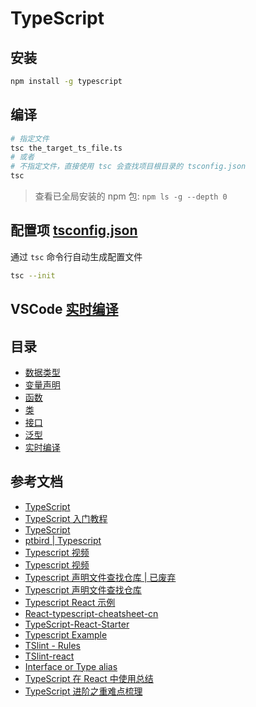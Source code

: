 # TypeScript

## 安装

```bash
npm install -g typescript
```

## 编译

```bash
# 指定文件
tsc the_target_ts_file.ts
# 或者
# 不指定文件，直接使用 tsc 会查找项目根目录的 tsconfig.json
tsc
```

> 查看已全局安装的 npm 包: `npm ls -g --depth 0`

## 配置项 [tsconfig.json](https://www.tslang.cn/docs/handbook/tsconfig-json.html)

通过 `tsc` 命令行自动生成配置文件

```bash
tsc --init
```

## VSCode [实时编译](./doc/实时编译.md)

## 目录

- [数据类型](./doc/数据类型.md)
- [变量声明](./doc/变量声明.md)
- [函数](./doc/函数.md)
- [类](./doc/类.md)
- [接口](./doc/接口.md)
- [泛型](./doc/泛型.md)
- [实时编译](./doc/实时编译.md)

## 参考文档

- [TypeScript](https://www.tslang.cn/index.html)
- [TypeScript 入门教程](https://ts.xcatliu.com/index.html)
- [TypeScript](http://cw.hubwiz.com/card/c/55b724ab3ad79a1b05dcc26c/1/1/1/)
- [ptbird | Typescript](http://www.ptbird.cn/category/typescript/)
- [Typescript 视频](https://www.bilibili.com/video/av38379328/?p=1)
- [Typescript 视频](https://www.imooc.com/learn/763)
- [Typescript 声明文件查找仓库 | 已废弃](https://github.com/typings/typings)
- [Typescript 声明文件查找仓库](https://github.com/DefinitelyTyped/DefinitelyTyped)
- [Typescript React 示例](https://github.com/Lemoncode/react-typescript-samples)
- [React-typescript-cheatsheet-cn](https://github.com/fi3ework/blog/tree/master/react-typescript-cheatsheet-cn)
- [TypeScript-React-Starter](https://github.com/Microsoft/TypeScript-React-Starter)
- [Typescript Example](https://github.com/Jiasm/typescript-example)
- [TSlint - Rules](https://palantir.github.io/tslint/rules/)
- [TSlint-react](https://github.com/palantir/tslint-react)
- [Interface or Type alias](https://medium.com/@martin_hotell/interface-vs-type-alias-in-typescript-2-7-2a8f1777af4c)
- [TypeScript 在 React 中使用总结](https://blog.csdn.net/s2096828/article/details/83744677)
- [TypeScript 进阶之重难点梳理](https://xiaozhuanlan.com/topic/6703895421)
